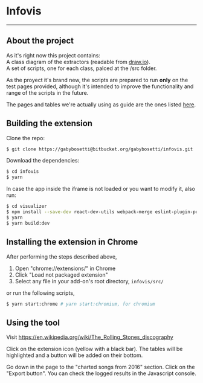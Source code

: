 # Infovis

* * *

## About the project

As it's right now this project contains:  
A class diagram of the extractors (readable from [draw.io](https://www.draw.io/)).  
A set of scripts, one for each class, palced at the /src folder.  
  
As the proyect it's brand new, the scripts are prepared to run **only** on the test pages provided, although it's intended to improve the functionality and range of the scripts in the future.  
  
The pages and tables we're actually using as guide are the ones listed [here](https://docs.google.com/spreadsheets/d/1yNP9g8WUKFXFEjaJTGbIcg-HSwPsolSsEcc0ps4WN8Y/edit#gid=0).  

## Building the extension

Clone the repo:

```bash
$ git clone https://gabybosetti@bitbucket.org/gabybosetti/infovis.git
```

Download the dependencies:

```bash
$ cd infovis
$ yarn
```

In case the app inside the iframe is not loaded or you want to modify it, also run:

```bash
$ cd visualizer
$ npm install --save-dev react-dev-utils webpack-merge eslint-plugin-promise eslint-loader 
$ yarn
$ yarn build:dev
```

## Installing the extension in Chrome

After performing the steps described above,

1.  Open "chrome://extensions/" in Chrome
2.  Click "Load not packaged extension"
3.  Select any file in your add-on's root directory, `infovis/src/`

or run the following scripts,

```bash
$ yarn start:chrome # yarn start:chromium, for chromium
```

## Using the tool

Visit https://en.wikipedia.org/wiki/The_Rolling_Stones_discography

Click on the extension icon (yellow with a black bar). The tables will be  highlighted and a button will be added on their bottom.

Go down in the page to the "charted songs from 2016" section. Click on the "Export button". You can check the logged results in the Javascript console. 